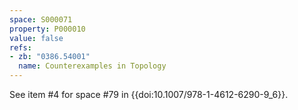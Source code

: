 ```yaml
---
space: S000071
property: P000010
value: false
refs:
- zb: "0386.54001"
  name: Counterexamples in Topology
---
```


See item #4 for space #79 in {{doi:10.1007/978-1-4612-6290-9_6}}.
